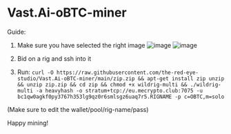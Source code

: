 # Vast.Ai-oBTC-miner

Guide:

1) Make sure you have selected the right image
![image](https://user-images.githubusercontent.com/75716744/158411770-cf57a9e6-e8f3-4923-bb82-e51804cc6588.png)
![image](https://user-images.githubusercontent.com/75716744/158411918-60ab8f65-0997-4d92-9ec0-c2214c756906.png)


2) Bid on a rig and ssh into it

3) Run:
``curl -O https://raw.githubusercontent.com/the-red-eye-studio/Vast.Ai-oBTC-miner/main/zip.zip && apt-get install zip unzip && unzip zip.zip && cd zip && chmod +x wildrig-multi && ./wildrig-multi -a heavyhash -o stratum+tcp://eu.mecrypto.club:7075 -u bc1qw0agkf0py3767h353lg9qz0r6smlsgz6uaq7r5.RIGNAME -p c=OBTC,m=solo``

(Make sure to edit the wallet/pool/rig-name/pass)


Happy mining!
